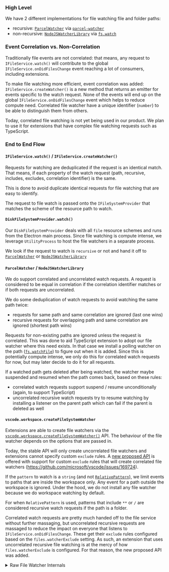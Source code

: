 ### High Level

We have 2 different implementations for file watching file and folder paths:
- recursive: [`ParcelWatcher`](https://github.com/microsoft/vscode/blob/5bc9d1d7850cc9d88ea3fb117de70acba68579c6/src/vs/platform/files/node/watcher/parcel/parcelWatcher.ts#L61) via [`parcel-watcher`](https://github.com/parcel-bundler/watcher)
- non-recursive: [`NodeJSWatcherLibrary`](https://github.com/microsoft/vscode/blob/5bc9d1d7850cc9d88ea3fb117de70acba68579c6/src/vs/platform/files/node/watcher/nodejs/nodejsWatcherLib.ts#L21) via [`fs.watch`](https://nodejs.org/docs/latest/api/fs.html#fswatchfilename-options-listener)

### Event Correlation vs. Non-Correlation

Traditionally file events are not correlated: that means, any request to `IFileService.watch()` will contribute to the global `IFileService.onDidFilesChange` event reaching a lot of consumers, including extensions.

To make file watching more efficient, event correlation was added: `IFileService.createWatcher()` is a new method that returns an emitter for events specific to the watch request. None of the events will end up on the global `IFileService.onDidFilesChange` event which helps to reduce compute need. Correlated file watcher have a unique identifier (`number`) to be able to distinguish them from others.

Today, correlated file watching is not yet being used in our product. We plan to use it for extensions that have complex file watching requests such as TypeScript.

### End to End Flow

#### `IFileService.watch()` / `IFileService.createWatcher()`

Requests for watching are deduplicated if the request is an identical match. That means, if each property of the watch request (path, recursive, includes, excludes, correlation identifier) is the same. 

This is done to avoid duplicate identical requests for file watching that are easy to identify.

The request to file watch is passed onto the `IFileSystemProvider` that matches the scheme of the resource path to watch.

#### `DiskFileSystemProvider.watch()`

Our `DiskFileSystemProvider` deals with all `file` resource schemes and runs from the Electron main process. Since file watching is compute intense, we leverage `UtilityProcess` to host the file watchers in a separate process.

We look if the request to watch is `recursive` or not and hand it off to [`ParcelWatcher`](https://github.com/microsoft/vscode/blob/5bc9d1d7850cc9d88ea3fb117de70acba68579c6/src/vs/platform/files/node/watcher/parcel/parcelWatcher.ts#L61) or [`NodeJSWatcherLibrary`](https://github.com/microsoft/vscode/blob/5bc9d1d7850cc9d88ea3fb117de70acba68579c6/src/vs/platform/files/node/watcher/nodejs/nodejsWatcherLib.ts#L21)

#### `ParcelWatcher` / `NodeJSWatcherLibrary`

We do support correlated and uncorrelated watch requests. A request is considered to be equal in correlation if the correlation identifier matches or if both requests are uncorrelated.

We do some deduplication of watch requests to avoid watching the same path twice:
- requests for same path and same correlation are ignored (last one wins)
- recursive requests for overlapping path and same correlation are ignored (shortest path wins)

Requests for non-existing paths are ignored unless the request is correlated. This was done to aid TypeScript extension to adopt our file watcher where this need exists. In that case we install a polling watcher on the path ([`fs.watchFile`](https://nodejs.org/docs/latest/api/fs.html#fswatchfilefilename-options-listener)) to figure out when it is added. Since this is potentially compute intense, we only do this for correlated watch requests for now, but may later decide to do it for all requests.

If a watched path gets deleted after being watched, the watcher maybe suspended and resumed when the path comes back, based on these rules:
- correlated watch requests support suspend / resume unconditionally (again, to support TypeScript)
- uncorrelated recursive watch requests try to resume watching by installing a listener on the parent path which can fail if the parent is deleted as well

#### `vscode.workspace.createFileSystemWatcher`

Extensions are able to create file watchers via the [`vscode.workspace.createFileSystemWatcher()`](https://github.com/microsoft/vscode/blob/5bc9d1d7850cc9d88ea3fb117de70acba68579c6/src/vscode-dts/vscode.d.ts#L13272) API. The behaviour of the file watcher depends on the options that are passed in.

Today, the stable API will only create uncorrelated file watchers and extensions cannot specify custom `exclude` rules. A [new proposed API](https://github.com/microsoft/vscode/blob/5bc9d1d7850cc9d88ea3fb117de70acba68579c6/src/vscode-dts/vscode.proposed.createFileSystemWatcher.d.ts#L49) is offered with support for custom `exclude` rules that will create correlated file watchers (https://github.com/microsoft/vscode/issues/169724).

If the `pattern` to watch is a `string` (and not [`RelativePattern`](https://github.com/microsoft/vscode/blob/5bc9d1d7850cc9d88ea3fb117de70acba68579c6/src/vscode-dts/vscode.d.ts#L2219)), we limit events to paths that are inside the workspace only. Any event for a path outside the workspace is ignored. Under the hood, we do not install any file watcher because we do workspace watching by default.

For when `RelativePattern` is used, patterns that include `**` or `/` are considered recursive watch requests if the path is a folder.

Correlated watch requests are pretty much handed off to the file service without further massaging, but uncorrelated recursive requests are massaged to reduce the impact on everyone that listens to `IFileService.onDidFilesChange`. These get their `exclude` rules configured based on the `files.watcherExclude` setting. As such, an extension that uses uncorrelated recursive file watching is at the mercy of how `files.watcherExclude` is configured. For that reason, the new proposed API was added.


<details>
  <summary>Raw File Watcher Internals</summary>
  

**`node.js / parcel watcher library`**
- requests for non existing paths are ignored unless correlated
- requests for same path and same correlation (including `undefined`) are ignored (last one wins)
- recursive requests for overlapping path and same correlation are ignored (shortest path wins)
- requests for a path that gets deleted later maybe rewatched
  - correlated requests get rewatched via `fs.watchFile`
  - uncorrelated recursive requests get rewatched by `fs.watch` on the parent path if exists

**`DiskFileSystemProvider`**
- every request to `watch` is passed through and not deduplicated in any way

**`IFileService`**
- requests that are identical (`resource` and `options`) are deduplicated
- uncorrelated watch requests emit globally via `onDidFilesChange`
- correlated watch requests emit only to the one that requested the watch

**`createFileSystemWatcher`**
- correlates if new proposed API is used that allows to pass in `excludes`
- if pattern is a `string` we assume workspace watch mode
  - any "out of workspace" events are ignored
  - no request to watch is sent to the file service assuming the workspace is already watched
- patterns with a `**` or `/` are treated as recursive watch requests if the path is a folder, otherwise non-recursive
- correlated watch requests
  - get to match on events from same correlation identifier
- uncorrelated watch requests 
  - get to match on events from all other uncorrelated watchers
  - `exclude` rules are automatically added from `files.watcherExclude` setting to recursive watch requests
  - `include` rules will be computed for non-recursive watchers that are inside the workspace to match on configured `exclude` rules as a way to prevent duplicate events from non-recursive and recursive watchers inside the workspace
    - if no `exclude` rules are configured, the non-recursive watcher is ignored
</details>

